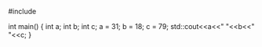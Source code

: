 #include <iostream>

int main()
{
	int a;
	int b;
	int c;
	a = 31;
	b = 18;
	c = 79;
	std::cout<<a<<" "<<b<<" "<<c;
}
